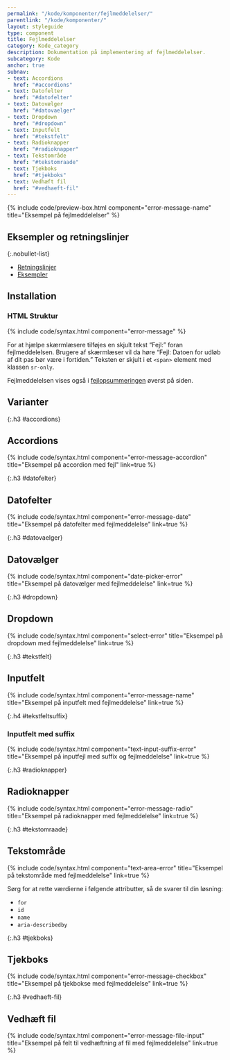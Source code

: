 ```yaml
---
permalink: "/kode/komponenter/fejlmeddelelser/"
parentlink: "/kode/komponenter/"
layout: styleguide
type: component
title: Fejlmeddelelser
category: Kode_category
description: Dokumentation på implementering af fejlmeddelelser.
subcategory: Kode
anchor: true
subnav:
- text: Accordions
  href: "#accordions"
- text: Datofelter
  href: "#datofelter"
- text: Datovælger
  href: "#datovaelger"
- text: Dropdown
  href: "#dropdown"
- text: Inputfelt
  href: "#tekstfelt"
- text: Radioknapper
  href: "#radioknapper"
- text: Tekstområde
  href: "#tekstomraade"
- text: Tjekboks
  href: "#tjekboks"
- text: Vedhæft fil
  href: "#vedhaeft-fil"
---
```


{% include code/preview-box.html component="error-message-name" title="Eksempel på fejlmeddelelser" %}

## Eksempler og retningslinjer

{:.nobullet-list}
- <a href="/komponenter/fejlmeddelelser/#retningslinjer">Retningslinjer</a>
- <a href="/komponenter/fejlmeddelelser/">Eksempler</a>

## Installation

### HTML Struktur

{% include code/syntax.html component="error-message" %}

For at hjælpe skærmlæsere tilføjes en skjult tekst “Fejl:” foran fejlmeddelelsen. Brugere af skærmlæser vil da høre “Fejl: Datoen for udløb af dit pas bør være i fortiden.”
Teksten er skjult i et `<span>` element med klassen `sr-only`.

Fejlmeddelelsen vises også i <a href="/kode/komponenter/fejlopsummering/">fejlopsummeringen</a> øverst på siden.

## Varianter

{:.h3 #accordions}
## Accordions

{% include code/syntax.html component="error-message-accordion" title="Eksempel på accordion med fejl" link=true %}
 
{:.h3 #datofelter}
## Datofelter

{% include code/syntax.html component="error-message-date" title="Eksempel på datofelter med fejlmeddelelse" link=true %}

{:.h3 #datovaelger}
## Datovælger

{% include code/syntax.html component="date-picker-error" title="Eksempel på datovælger med fejlmeddelelse" link=true %}

{:.h3 #dropdown}
## Dropdown

{% include code/syntax.html component="select-error" title="Eksempel på dropdown med fejlmeddelelse" link=true %}

{:.h3 #tekstfelt}
## Inputfelt

{% include code/syntax.html component="error-message-name" title="Eksempel på inputfelt med fejlmeddelelse" link=true %}

{:.h4 #tekstfeltsuffix}
### Inputfelt med suffix

{% include code/syntax.html component="text-input-suffix-error" title="Eksempel på inputfejl med suffix og fejlmeddelelse" link=true %}

{:.h3 #radioknapper}
## Radioknapper

{% include code/syntax.html component="error-message-radio" title="Eksempel på radioknapper med fejlmeddelelse" link=true %}

{:.h3 #tekstomraade}
## Tekstområde

{% include code/syntax.html component="text-area-error" title="Eksempel på tekstområde med fejlmeddelelse" link=true %}

Sørg for at rette værdierne i følgende attributter, så de svarer til din løsning:

- `for`
- `id`
- `name`
- `aria-describedby`


{:.h3 #tjekboks}
## Tjekboks

{% include code/syntax.html component="error-message-checkbox" title="Eksempel på tjekbokse med fejlmeddelelse" link=true %}

{:.h3 #vedhaeft-fil}
## Vedhæft fil

{% include code/syntax.html component="error-message-file-input" title="Eksempel på felt til vedhæftning af fil med fejlmeddelelse" link=true %}
